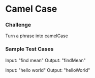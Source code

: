 # Camel Case

### Challenge

Turn a phrase into camelCase

### Sample Test Cases

Input: "find mean"
Output: "findMean"

Input: "hello world"
Output: "helloWorld"




